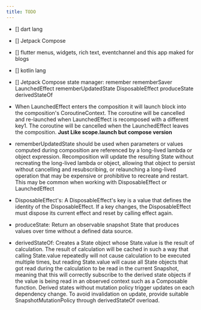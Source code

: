 ```yaml
---
title: TODO
---
```


- [] dart lang
- [] Jetpack Compose
- [] flutter menus, widgets, rich text, eventchannel and this app maked for blogs
- [] kotlin lang

- [] Jetpack Compose state manager: remember rememberSaver LaunchedEffect rememberUpdatedState DisposableEffect produceState derivedStateOf
- When LaunchedEffect enters the composition it will launch block into the composition's CoroutineContext. The coroutine will be cancelled and re-launched when LaunchedEffect is recomposed with a different key1. The coroutine will be cancelled when the LaunchedEffect leaves the composition. **Just Like scope.launch but compose version**
- rememberUpdatedState should be used when parameters or values computed during composition are referenced by a long-lived lambda or object expression. Recomposition will update the resulting State without recreating the long-lived lambda or object, allowing that object to persist without cancelling and resubscribing, or relaunching a long-lived operation that may be expensive or prohibitive to recreate and restart. This may be common when working with DisposableEffect or LaunchedEffect
- DisposableEffect's: A DisposableEffect's key is a value that defines the identity of the DisposableEffect. If a key changes, the DisposableEffect must dispose its current effect and reset by calling effect again. 
- produceState: Return an observable snapshot State that produces values over time without a defined data source.
- derivedStateOf: Creates a State object whose State.value is the result of calculation. The result of calculation will be cached in such a way that calling State.value repeatedly will not cause calculation to be executed multiple times, but reading State.value will cause all State objects that got read during the calculation to be read in the current Snapshot, meaning that this will correctly subscribe to the derived state objects if the value is being read in an observed context such as a Composable function. Derived states without mutation policy trigger updates on each dependency change. To avoid invalidation on update, provide suitable SnapshotMutationPolicy through derivedStateOf overload.


